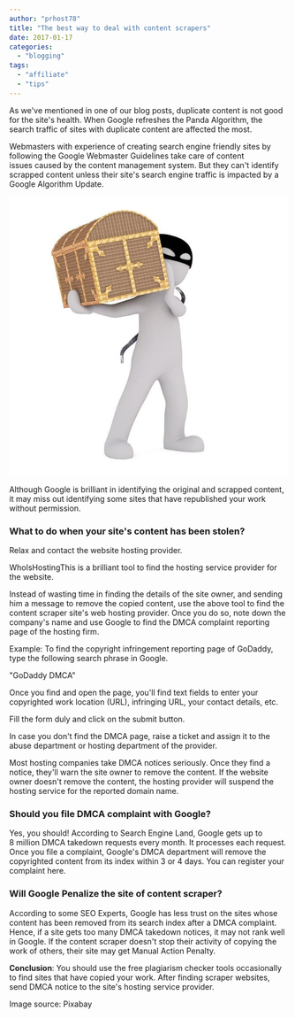 ```yaml
---
author: "prhost78"
title: "The best way to deal with content scrapers"
date: 2017-01-17
categories: 
  - "blogging"
tags: 
  - "affiliate"
  - "tips"
---
```


As we've mentioned in one of our blog posts, duplicate content is not good for the site's health. When Google refreshes the Panda Algorithm, the search traffic of sites with duplicate content are affected the most.

Webmasters with experience of creating search engine friendly sites by following the Google Webmaster Guidelines take care of content issues caused by the content management system. But they can't identify scrapped content unless their site's search engine traffic is impacted by a Google Algorithm Update.

![how to deal with content scraper](images/content-scraper.jpg)

Although Google is brilliant in identifying the original and scrapped content, it may miss out identifying some sites that have republished your work without permission.

### What to do when your site's content has been stolen?

Relax and contact the website hosting provider.

WhoIsHostingThis is a brilliant tool to find the hosting service provider for the website.

Instead of wasting time in finding the details of the site owner, and sending him a message to remove the copied content, use the above tool to find the content scraper site's web hosting provider. Once you do so, note down the company's name and use Google to find the DMCA complaint reporting page of the hosting firm.

Example: To find the copyright infringement reporting page of GoDaddy, type the following search phrase in Google.

"GoDaddy DMCA"

Once you find and open the page, you'll find text fields to enter your copyrighted work location (URL), infringing URL, your contact details, etc.

Fill the form duly and click on the submit button.

In case you don't find the DMCA page, raise a ticket and assign it to the abuse department or hosting department of the provider.

Most hosting companies take DMCA notices seriously. Once they find a notice, they'll warn the site owner to remove the content. If the website owner doesn't remove the content, the hosting provider will suspend the hosting service for the reported domain name.

### Should you file DMCA complaint with Google?

Yes, you should! According to Search Engine Land, Google gets up to 8 million DMCA takedown requests every month. It processes each request. Once you file a complaint, Google's DMCA department will remove the copyrighted content from its index within 3 or 4 days. You can register your complaint here.

### Will Google Penalize the site of content scraper?

According to some SEO Experts, Google has less trust on the sites whose content has been removed from its search index after a DMCA complaint. Hence, if a site gets too many DMCA takedown notices, it may not rank well in Google. If the content scraper doesn't stop their activity of copying the work of others, their site may get Manual Action Penalty.

**Conclusion**: You should use the free plagiarism checker tools occasionally to find sites that have copied your work. After finding scraper websites, send DMCA notice to the site's hosting service provider.

Image source: Pixabay
